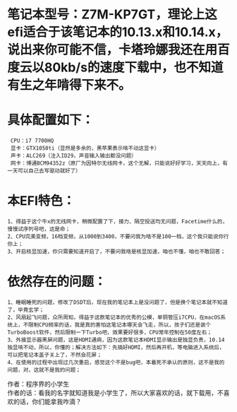 # 笔记本型号：Z7M-KP7GT，理论上这efi适合于该笔记本的10.13.x和10.14.x，说出来你可能不信，卡塔玲娜我还在用百度云以80kb/s的速度下载中，也不知道有生之年啃得下来不。

# 具体配置如下：  
     CPU：i7 7700HQ  
     显卡：GTX1050ti（显然是多余的，黑苹果表示啃不动这显卡）  
     声卡：ALC269（注入ID29，声音输入输出都没问题）  
     网卡：博通BCM94352z（原厂为因特尔无线网卡，这个无解，只能说好好学习，天天向上，有一天可以自己去写驱动就好了）

# 本EFI特色：  
    1、得益于这个牛x的无线网卡，稍微配置了下，接力、隔空投送均无问题，Facetime什么的，慢慢试序列号吧，这是命；  
    2、CPU完美变频，16档变频，从1000到3400，不要问我为啥不是100一档，这个我只能说你行你上；  
    3、开启核显加速，你只需要知道开启了，不要问我啥是核显加速，咱也不懂，咱也不敢回答；


# 依然存在的问题：  
    1、睡眠睡死的问题，修改了DSDT后，现在我的笔记本上是没问题了，但是换个笔记本就不知道了，毕竟玄学；  
    2、风扇起飞问题，众所周知，得益于这款笔记本的优秀的公模，单铜管压i7CPU，在macOS系统上，不限制CPU频率的话，我是真的害怕这笔记本哪天会飞走，所以，孩子们还是装个TurboBoost软件，然后限制一下Turbo吧，效果要好很多，CPU常年控制在50度左右；  
    3、外接显示器黑屏问题，这是HDMI通病，因为这款笔记本HDMI显示输出是独显负责，10.14独显啃不动，所以，你懂的；解决方法如下：先插好HDMI，然后再开机，等电脑进入系统后，可以把笔记本盖子关上了，不然会花屏；  
    4、在使用的过程中出现过几次重启，感觉这个不是bug吧，本着死不承认的原则，这不是我的问题，对，这就不是我的问题；




作者：程序界的小学生  
作者的话：看我的名字就知道我是小学生了，所以大家喜欢的话，就下载用，不喜欢的话，你们能拿我咋滴？

